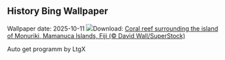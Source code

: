 ## History Bing Wallpaper
Wallpaper date: 2025-10-11
![](https://www.bing.com/th?id=OHR.MonurikiFiji_EN-US0326449622_UHD.jpg&w=1000)Download: [Coral reef surrounding the island of Monuriki, Mamanuca Islands, Fiji (© David Wall/SuperStock)](https://www.bing.com/th?id=OHR.MonurikiFiji_EN-US0326449622_UHD.jpg)

Auto get programm by LtgX
